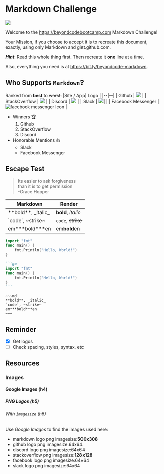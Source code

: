 # Markdown Challenge
![](https://codekitapp.com/images/help/free-markdown-icon@2x.png)

Welcome to the https://beyondcodebootcamp.com Markdown Challenge!

Your Mission, if you choose to accept it is to recreate this document, exactly, using only Markdown and gist.github.com.

***Hint***: Read this whole thing first. Then recreate it **one** line at a time.

Also, everything you need is at https://bit.ly/beyondcode-markdown.

## Who Supports ```Markdown```? 
Ranked from **best** to ~~worst~~:
|Site / App| Logo |
|--|--|
| Github | ![](https://d2q79iu7y748jz.cloudfront.net/s/_squarelogo/64x64/dab6afa7f42ebfc7bf2388f07b723c58) |
| StackOverflow | ![](https://blog.grio.com/wp-content/uploads/2012/09/stackoverflow.png) |
| Discord | ![](https://de.filester.net/images/apps/discord.webp) |
| Slack | ![](https://upload.wikimedia.org/wikipedia/commons/thumb/d/d5/Slack_icon_2019.svg/64px-Slack_icon_2019.svg.png)| |
| Facebook Messenger | ![facebook messenger Icon](https://www.shareicon.net/data/64x64/2016/07/10/119903_facebook-messenger_512x512.png) |

- Winners 🏆
	1. Github
    1. StackOverflow
    1. Discord
- Honorable Mentions 👍
	- Slack
	- Facebook Messenger

## Escape Test
>Its easier to ask forgiveness \
>than it is to get permission \
>-Grace Hopper
>
|**Markdown**| **Render** |
|--|--|
| \*\*bold\*\*,  _italic\_ | **bold**, _italic_ |
| \`code\`, \~strike~ | `code`, ~~strike~~|
| em***bold\*\*\*en | em**bold**en |

```go
import "fmt"
func main() {
    fmt.Println("Hello, World!")
}
```
~~~md
```go
import "fmt"
func main() {
    fmt.Println("Hello, World!")
}
```
~~~
```
~~~md
**bold**, _italic_
`code`, ~strike~
em***bold***en
~~~
```

## Reminder
- [x] Get logos
- [ ] Check spacing, styles, syntax, etc
 
## Resources
### Images
#### Google Images (h4)
##### PNG Logos (h5)
###### With `imagesize` (h6)
Use _Google Images_ to find the images used here:
 - markdown logo png imagesize:**500x308**
 - github logo png imagesize:64x64
 - discord logo png imagesize:64x64
 - stackoverflow png imagesize:**128x128**
 - facebook logo png imagesize:64x64
 - slack logo png imagesize:64x64

